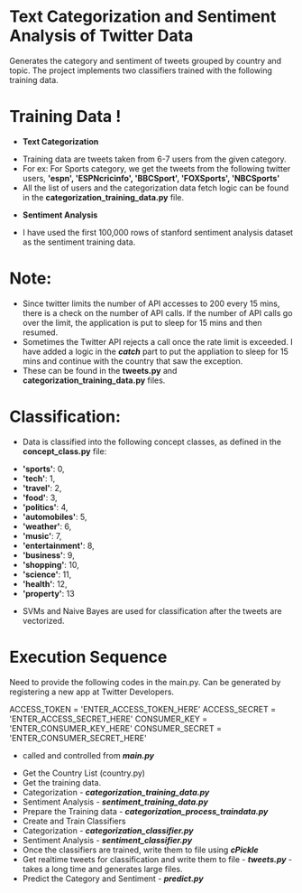 # Text Categorization and Sentiment Analysis of Twitter Data

Generates the category and sentiment of tweets grouped by country and topic. The project implements two classifiers trained with the following training data.

# Training Data !

- __Text Categorization__
*  Training data are tweets taken from 6-7 users from the given category.
*  For ex: For Sports category, we get the tweets from the following twitter users, __'espn', 'ESPNcricinfo', 'BBCSport', 'FOXSports', 'NBCSports'__
*  All the list of users and the categorization data fetch logic can be found in the __categorization_training_data.py__ file.
- __Sentiment Analysis__
*  I have used the first 100,000 rows of stanford sentiment analysis dataset as the sentiment training data.

# Note:

-  Since twitter limits the number of API accesses to 200 every 15 mins, there is a check on the number of API calls. If the number of API calls go over the limit, the application is put to sleep for 15 mins and then resumed. 
-  Sometimes the Twitter API rejects a call once the rate limit is exceeded. I have added a logic in the __*catch*__ part to put the appliation to sleep for 15 mins and continue with the country that saw the exception.
-  These can be found in the __tweets.py__ and __categorization_training_data.py__ files.

# Classification:

- Data is classified into the following concept classes, as defined in the **concept_class.py** file:
*  **'sports'**: 0,
*  **'tech'**: 1,
*  **'travel'**: 2,
*  **'food'**: 3,
*  **'politics'**: 4,
*  **'automobiles'**: 5,
*  **'weather'**: 6,
*  **'music'**: 7,
*  **'entertainment'**: 8,
*  **'business'**: 9,
*  **'shopping'**: 10,
*  **'science'**: 11,
*  **'health'**: 12,
*  **'property'**: 13
- SVMs and Naive Bayes are used for classification after the tweets are vectorized.

# Execution Sequence

Need to provide the following codes in the main.py. Can be generated by registering a new app at Twitter Developers.

ACCESS_TOKEN = 'ENTER_ACCESS_TOKEN_HERE'
ACCESS_SECRET = 'ENTER_ACCESS_SECRET_HERE'
CONSUMER_KEY = 'ENTER_CONSUMER_KEY_HERE'
CONSUMER_SECRET = 'ENTER_CONSUMER_SECRET_HERE'

- called and controlled from __*main.py*__
* Get the Country List (country.py)
* Get the training data.
* Categorization - __*categorization_training_data.py*__
* Sentiment Analysis - __*sentiment_training_data.py*__
* Prepare the Training data - __*categorization_process_traindata.py*__
* Create and Train Classifiers
* Categorization - __*categorization_classifier.py*__
* Sentiment Analysis - __*sentiment_classifier.py*__
* Once the classifiers are trained, write them to file using __*cPickle*__
* Get realtime tweets for classification and write them to file - __*tweets.py*__ - takes a long time and generates large files.
* Predict the Category and Sentiment - __*predict.py*__
